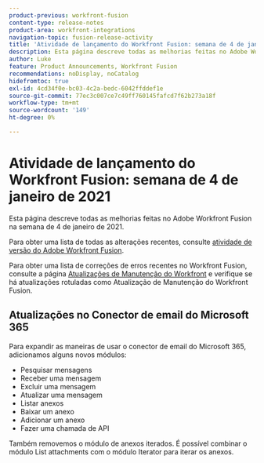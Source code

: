 ```yaml
---
product-previous: workfront-fusion
content-type: release-notes
product-area: workfront-integrations
navigation-topic: fusion-release-activity
title: 'Atividade de lançamento do Workfront Fusion: semana de 4 de janeiro de 2021'
description: Esta página descreve todas as melhorias feitas no Adobe Workfront Fusion na semana de 4 de janeiro de 2021.
author: Luke
feature: Product Announcements, Workfront Fusion
recommendations: noDisplay, noCatalog
hidefromtoc: true
exl-id: 4cd34f0e-bc03-4c2a-bedc-6042ffddef1e
source-git-commit: 77ec3c007ce7c49ff760145fafcd7f62b273a18f
workflow-type: tm+mt
source-wordcount: '149'
ht-degree: 0%

---
```


# Atividade de lançamento do Workfront Fusion: semana de 4 de janeiro de 2021

Esta página descreve todas as melhorias feitas no Adobe Workfront Fusion na semana de 4 de janeiro de 2021.

Para obter uma lista de todas as alterações recentes, consulte [atividade de versão do Adobe Workfront Fusion](/help/workfront-fusion/fusion-product-releases/fusion-release-activity.md).

Para obter uma lista de correções de erros recentes no Workfront Fusion, consulte a página [Atualizações de Manutenção do Workfront](https://experienceleague.adobe.com/docs/workfront-known-issues/releases/current-updates.html?lang=pt-BR) e verifique se há atualizações rotuladas como Atualização de Manutenção do Workfront Fusion.

## Atualizações no Conector de email do Microsoft 365

Para expandir as maneiras de usar o conector de email do Microsoft 365, adicionamos alguns novos módulos:

* Pesquisar mensagens
* Receber uma mensagem
* Excluir uma mensagem
* Atualizar uma mensagem
* Listar anexos
* Baixar um anexo
* Adicionar um anexo
* Fazer uma chamada de API

Também removemos o módulo de anexos iterados. É possível combinar o módulo List attachments com o módulo Iterator para iterar os anexos.
